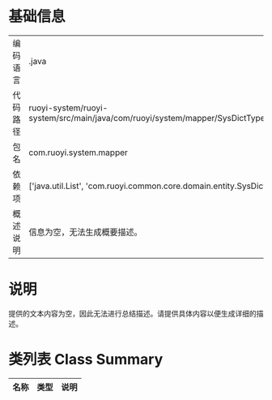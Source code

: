 # 基础信息

|      |      |
|------|------|
| 编码语言 | .java |
| 代码路径 | ruoyi-system/ruoyi-system/src/main/java/com/ruoyi/system/mapper/SysDictTypeMapper.java |
| 包名 | com.ruoyi.system.mapper |
| 依赖项 | ['java.util.List', 'com.ruoyi.common.core.domain.entity.SysDictType'] |
| 概述说明 | 信息为空，无法生成概要描述。 |

# 说明

提供的文本内容为空，因此无法进行总结描述。请提供具体内容以便生成详细的描述。

# 类列表 Class Summary

| 名称   | 类型  | 说明 |
|-------|------|-------------|




